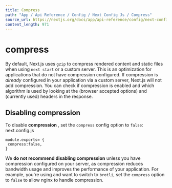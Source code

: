 ```yaml
---
title: Compress
path: "App / Api Reference / Config / Next Config Js / Compress"
source_url: https://nextjs.org/docs/app/api-reference/config/next-config-js/compress
content_length: 971
---
```


# compress
By default, Next.js uses `gzip` to compress rendered content and static files when using `next start` or a custom server. This is an optimization for applications that do not have compression configured. If compression is _already_ configured in your application via a custom server, Next.js will not add compression.
You can check if compression is enabled and which algorithm is used by looking at the (browser accepted options) and (currently used) headers in the response.
## Disabling compression
To disable **compression** , set the `compress` config option to `false`:
next.config.js
```
module.exports= {
 compress:false,
}
```

We **do not recommend disabling compression** unless you have compression configured on your server, as compression reduces bandwidth usage and improves the performance of your application. For example, you're using and want to switch to `brotli`, set the `compress` option to `false` to allow nginx to handle compression.
